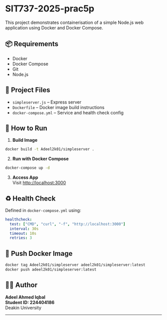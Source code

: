 # SIT737-2025-prac5p

This project demonstrates containerisation of a simple Node.js web application using Docker and Docker Compose.

## 📦 Requirements
- Docker
- Docker Compose
- Git
- Node.js

## 📁 Project Files
- `simpleserver.js` – Express server
- `Dockerfile` – Docker image build instructions
- `docker-compose.yml` – Service and health check config

## 🚀 How to Run

1. **Build Image**
```bash
docker build -t Adeel2k01/simpleserver .
```

2. **Run with Docker Compose**
```bash
docker-compose up -d
```

3. **Access App**  
Visit [http://localhost:3000](http://localhost:3000)

## ♻️ Health Check
Defined in `docker-compose.yml` using:
```yaml
healthcheck:
  test: ["CMD", "curl", "-f", "http://localhost:3000"]
  interval: 30s
  timeout: 10s
  retries: 3
```

## 🔄 Push Docker Image
```bash
docker tag Adeel2k01/simpleserver adeel2k01/simpleserver:latest
docker push adeel2k01/simpleserver:latest
```
## 👨‍💻 Author

**Adeel Ahmed Iqbal**  
**Student ID: 224404186**  
Deakin University

---
